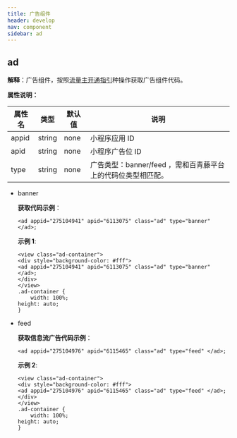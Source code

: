 ```yaml
---
title: 广告组件
header: develop
nav: component
sidebar: ad
---
```


## ad

**解释**：广告组件，按照<a href="https://smartprogram.baidu.com/docs/introduction/adopen/">流量主开通指引</a>种操作获取广告组件代码。



**属性说明：**

|属性名 |类型  |默认值  |说明|
|---- | ---- | ---- |---- |
|appid|string|none|小程序应用 ID|
|apid|string|none|小程序广告位 ID|
|type|string|none|广告类型：banner/feed ，需和百青藤平台上的代码位类型相匹配。|

* banner 

    **获取代码示例**：

    ```
    <ad appid="275104941" apid="6113075" class="ad" type="banner" </ad>;
    ```
    **示例 1**:

    ```
    <view class="ad-container">
    <div style="background-color: #fff">
    <ad appid="275104941" apid="6113075" class="ad" type="banner" </ad>;
    </div>
    </view>
    .ad-container {
        width: 100%;
    height: auto;
    }

    ```
* feed 

    **获取信息流广告代码示例**：
    ```
    <ad appid="275104976" apid="6115465" class="ad" type="feed" </ad>;
    ```


    **示例 2**:

    ```
    <view class="ad-container">
    <div style="background-color: #fff">
    <ad appid="275104976" apid="6115465" class="ad" type="feed" </ad>;
    </div>
    </view>
    .ad-container {
        width: 100%;
    height: auto;
    }

    ```